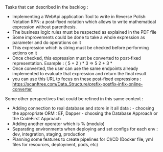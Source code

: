 Tasks that can described in the backlog :
- Implementing a WebApi application Tool to write in Reverse Polish Notation RPN: a post-fixed notation which allows to write mathematical expression without parenthesis.
- The business logic rules must be respected as explained in the PDF file
- Some improvements could be done to take a whole expression as parameter and do operations on it
- This expression which is string must be checked before performing actions on it
- Once checked, this expression must be converted to post-fixed representation.
Example : ( 5 + 2 ) * 3 => 5 2 + 3 *
- Once converted, the user can use the same endpoints already implemented to evaluate that expression and return the final result
- you can use this URL to focus on these post-fixed expressions : https://scanftree.com/Data_Structure/prefix-postfix-infix-online-converter

Some other perspectives that could be refined in this same context :
- Adding connection to real database and store in it all data :
       - choosing the appropriate ORM : EF, Dapper
       - choosing the Database Approach or the CodeFirst Approach
- Adding another operator which is % (modulo)
- Separating environments when deploying and set configs for each env : dev, integration, staging, production
- Planning some features to create pipelines for CI/CD (Docker file, yml files for resources, deployment, pods, etc)

